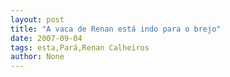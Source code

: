 ```yaml
---
layout: post
title: "A vaca de Renan está indo para o brejo"
date: 2007-09-04
tags: esta,Pará,Renan Calheiros
author: None
---
```

 